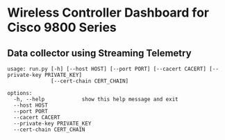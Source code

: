 # Wireless Controller Dashboard for Cisco 9800 Series


## Data collector using Streaming Telemetry

```
usage: run.py [-h] [--host HOST] [--port PORT] [--cacert CACERT] [--private-key PRIVATE_KEY]
              [--cert-chain CERT_CHAIN]

options:
  -h, --help            show this help message and exit
  --host HOST
  --port PORT
  --cacert CACERT
  --private-key PRIVATE_KEY
  --cert-chain CERT_CHAIN
```

